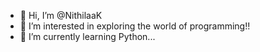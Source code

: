 - 👋 Hi, I’m @NithilaaK
- 👀 I’m interested in exploring the world of programming!!
- 🌱 I’m currently learning Python...
<!---
NithilaaK/NithilaaK is a ✨ special ✨ repository because its `README.md` (this file) appears on your GitHub profile.
You can click the Preview link to take a look at your changes.
--->
